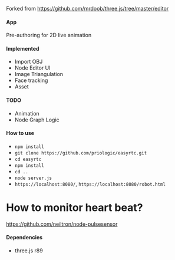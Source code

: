 Forked from https://github.com/mrdoob/three.js/tree/master/editor

#### App

Pre-authoring for 2D live animation

#### Implemented

* Import OBJ
* Node Editor UI
* Image Triangulation
* Face tracking
* Asset

#### TODO

* Animation
* Node Graph Logic

#### How to use

* `npm install`
* `git clone https://github.com/priologic/easyrtc.git`
* `cd easyrtc`
* `npm install`
* `cd ..`
* `node server.js`
* `https://localhost:8080/`, `https://localhost:8080/robot.html`

# How to monitor heart beat?

https://github.com/neiltron/node-pulsesensor

#### Dependencies

* three.js r89
